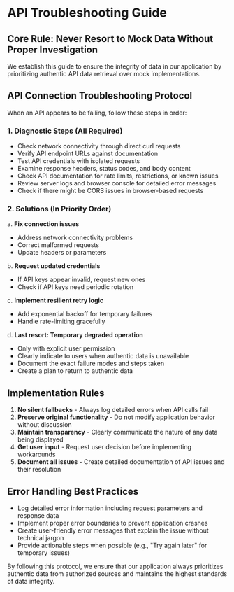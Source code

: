 # API Troubleshooting Guide

## Core Rule: Never Resort to Mock Data Without Proper Investigation

We establish this guide to ensure the integrity of data in our application by prioritizing authentic API data retrieval over mock implementations.

## API Connection Troubleshooting Protocol

When an API appears to be failing, follow these steps in order:

### 1. Diagnostic Steps (All Required)

- Check network connectivity through direct curl requests
- Verify API endpoint URLs against documentation
- Test API credentials with isolated requests
- Examine response headers, status codes, and body content
- Check API documentation for rate limits, restrictions, or known issues
- Review server logs and browser console for detailed error messages
- Check if there might be CORS issues in browser-based requests

### 2. Solutions (In Priority Order)

a. **Fix connection issues**
   - Address network connectivity problems
   - Correct malformed requests
   - Update headers or parameters

b. **Request updated credentials**
   - If API keys appear invalid, request new ones
   - Check if API keys need periodic rotation

c. **Implement resilient retry logic**
   - Add exponential backoff for temporary failures
   - Handle rate-limiting gracefully

d. **Last resort: Temporary degraded operation**
   - Only with explicit user permission
   - Clearly indicate to users when authentic data is unavailable
   - Document the exact failure modes and steps taken
   - Create a plan to return to authentic data

## Implementation Rules

1. **No silent fallbacks** - Always log detailed errors when API calls fail
2. **Preserve original functionality** - Do not modify application behavior without discussion
3. **Maintain transparency** - Clearly communicate the nature of any data being displayed
4. **Get user input** - Request user decision before implementing workarounds
5. **Document all issues** - Create detailed documentation of API issues and their resolution

## Error Handling Best Practices

- Log detailed error information including request parameters and response data
- Implement proper error boundaries to prevent application crashes
- Create user-friendly error messages that explain the issue without technical jargon
- Provide actionable steps when possible (e.g., "Try again later" for temporary issues)

By following this protocol, we ensure that our application always prioritizes authentic data from authorized sources and maintains the highest standards of data integrity.
